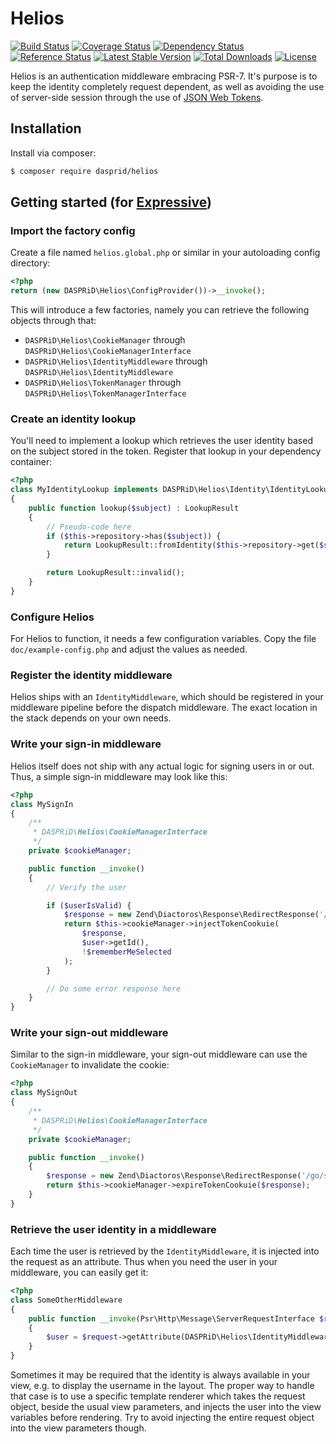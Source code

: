 # Helios

[![Build Status](https://travis-ci.org/DASPRiD/Helios.svg?branch=master)](https://travis-ci.org/DASPRiD/Helios)
[![Coverage Status](https://coveralls.io/repos/github/DASPRiD/Helios/badge.svg?branch=master)](https://coveralls.io/github/DASPRiD/Helios?branch=master)
[![Dependency Status](https://www.versioneye.com/user/projects/57d149ff8d1bad004e51b93f/badge.svg?style=flat-square)](https://www.versioneye.com/user/projects/57d149ff8d1bad004e51b93f)
[![Reference Status](https://www.versioneye.com/php/dasprid:helios/reference_badge.svg?style=flat)](https://www.versioneye.com/php/dasprid:helios/references)
[![Latest Stable Version](https://poser.pugx.org/dasprid/helios/v/stable)](https://packagist.org/packages/dasprid/helios)
[![Total Downloads](https://poser.pugx.org/dasprid/helios/downloads)](https://packagist.org/packages/dasprid/helios)
[![License](https://poser.pugx.org/dasprid/helios/license)](https://packagist.org/packages/dasprid/helios)

Helios is an authentication middleware embracing PSR-7. It's purpose is to keep the identity completely request
dependent, as well as avoiding the use of server-side session through the use of [JSON Web Tokens](https://jwt.io/).

## Installation

Install via composer:

```bash
$ composer require dasprid/helios
```

## Getting started (for [Expressive](https://github.com/zendframework/zend-expressive))

### Import the factory config

Create a file named `helios.global.php` or similar in your autoloading config directory:

```php
<?php
return (new DASPRiD\Helios\ConfigProvider())->__invoke();
```

This will introduce a few factories, namely you can retrieve the following objects through that:

- `DASPRiD\Helios\CookieManager` through `DASPRiD\Helios\CookieManagerInterface`
- `DASPRiD\Helios\IdentityMiddleware` through `DASPRiD\Helios\IdentityMiddleware`
- `DASPRiD\Helios\TokenManager` through `DASPRiD\Helios\TokenManagerInterface`

### Create an identity lookup

You'll need to implement a lookup which retrieves the user identity based on the subject stored in the token. Register
that lookup in your dependency container:

```php
<?php
class MyIdentityLookup implements DASPRiD\Helios\Identity\IdentityLookupInterface
{
    public function lookup($subject) : LookupResult
    {
        // Pseudo-code here
        if ($this->repository->has($subject)) {
            return LookupResult::fromIdentity($this->repository->get($subject));
        }

        return LookupResult::invalid();
    }
}
```

### Configure Helios

For Helios to function, it needs a few configuration variables. Copy the file `doc/example-config.php` and adjust the
values as needed.

### Register the identity middleware

Helios ships with an `IdentityMiddleware`, which should be registered in your middleware pipeline before the dispatch
middleware. The exact location in the stack depends on your own needs.

### Write your sign-in middleware

Helios itself does not ship with any actual logic for signing users in or out. Thus, a simple sign-in middleware may
look like this:

```php
<?php
class MySignIn
{
    /**
     * DASPRiD\Helios\CookieManagerInterface
     */
    private $cookieManager;

    public function __invoke()
    {
        // Verify the user

        if ($userIsValid) {
            $response = new Zend\Diactoros\Response\RedirectResponse('/go/somewhere');
            return $this->cookieManager->injectTokenCookuie(
                $response,
                $user->getId(),
                !$rememberMeSelected
            );
        }

        // Do some error response here
    }
}
```

### Write your sign-out middleware

Similar to the sign-in middleware, your sign-out middleware can use the `CookieManager` to invalidate the cookie:

```php
<?php
class MySignOut
{
    /**
     * DASPRiD\Helios\CookieManagerInterface
     */
    private $cookieManager;

    public function __invoke()
    {
        $response = new Zend\Diactoros\Response\RedirectResponse('/go/somewhere');
        return $this->cookieManager->expireTokenCookuie($response);
    }
}
```

### Retrieve the user identity in a middleware

Each time the user is retrieved by the `IdentityMiddleware`, it is injected into the request as an attribute. Thus when
you need the user in your middleware, you can easily get it:

```php
<?php
class SomeOtherMiddleware
{
    public function __invoke(Psr\Http\Message\ServerRequestInterface $request)
    {
        $user = $request->getAttribute(DASPRiD\Helios\IdentityMiddleware::IDENTITY_ATTRIBUTE);
    }
}
```

Sometimes it may be required that the identity is always available in your view, e.g. to display the username in the
layout. The proper way to handle that case is to use a specific template renderer which takes the request object, beside
the usual view parameters, and injects the user into the view variables before rendering. Try to avoid injecting the
entire request object into the view parameters though.

